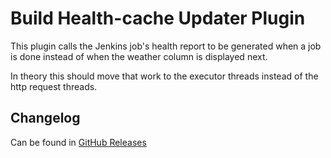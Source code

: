 # Build Health-cache Updater Plugin

This plugin calls the Jenkins job's health report to be generated
when a job is done instead of when the weather column is displayed next.

In theory this should move that work to the executor threads 
instead of the http request threads.

## Changelog

Can be found in [GitHub Releases](https://github.com/jenkinsci/build-health-cache-updater-plugin/releases)
